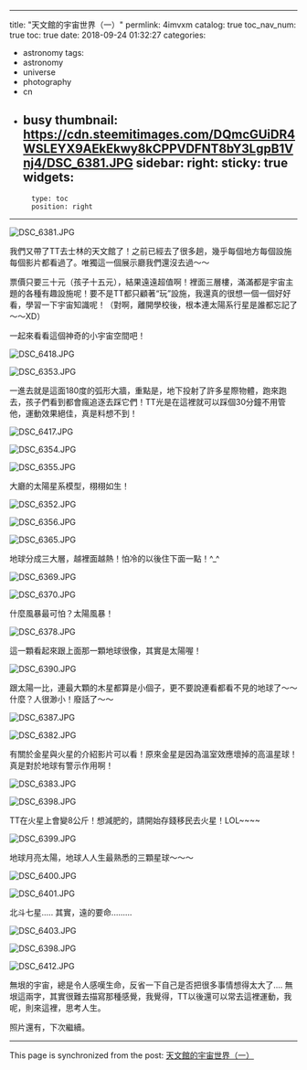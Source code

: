 
---
title: "天文館的宇宙世界（一）"
permlink: 4imvxm
catalog: true
toc_nav_num: true
toc: true
date: 2018-09-24 01:32:27
categories:
- astronomy
tags:
- astronomy
- universe
- photography
- cn
- busy
thumbnail: https://cdn.steemitimages.com/DQmcGUiDR4WSLEYX9AEkEkwy8kCPPVDFNT8bY3LgpB1Vnj4/DSC_6381.JPG
sidebar:
    right:
        sticky: true
widgets:
    -
        type: toc
        position: right
---


![DSC_6381.JPG](https://cdn.steemitimages.com/DQmcGUiDR4WSLEYX9AEkEkwy8kCPPVDFNT8bY3LgpB1Vnj4/DSC_6381.JPG)

我們又帶了TT去士林的天文館了！之前已經去了很多趟，幾乎每個地方每個設施每個影片都看過了。唯獨這一個展示廳我們還沒去過～～

票價只要三十元（孩子十五元），結果遠遠超值啊！裡面三層樓，滿滿都是宇宙主題的各種有趣設施呢！要不是TT都只顧著“玩”設施，我還真的很想一個一個好好看，學習一下宇宙知識呢！（對啊，離開學校後，根本連太陽系行星是誰都忘記了～～XD）

一起來看看這個神奇的小宇宙空間吧！

![DSC_6418.JPG](https://cdn.steemitimages.com/DQmWsCitz2iNY7RdbxZxzTXLyAXYLKpyg3wg7Re3tcNG5iC/DSC_6418.JPG)

![DSC_6353.JPG](https://cdn.steemitimages.com/DQmZwYKYCy3VqXqchfdM9icfeD6WvTrezDDnzD4GtYEPfmU/DSC_6353.JPG)

一進去就是這面180度的弧形大牆，重點是，地下投射了許多星際物體，跑來跑去，孩子們看到都會瘋追逐去踩它們！TT光是在這裡就可以踩個30分鐘不用管他，運動效果絕佳，真是料想不到！

![DSC_6417.JPG](https://cdn.steemitimages.com/DQmQwzKQiiufdep2z8G4zLNCbEzdSEVB3LUUq3jawiwsJDj/DSC_6417.JPG)

![DSC_6354.JPG](https://cdn.steemitimages.com/DQmZp9bcyAyv3hdbdVxPyRqA9hTgCW6SbnpgPruxu9KcH2Q/DSC_6354.JPG)

![DSC_6355.JPG](https://cdn.steemitimages.com/DQmXLssRdyqZU56X2Pospw6jFPavMFbN663orYvZpERLQjD/DSC_6355.JPG)

大廳的太陽星系模型，栩栩如生！

![DSC_6352.JPG](https://cdn.steemitimages.com/DQmbNGZ51r9vWv9kE77RN6mv5A6SxseXg7NkrUijgBBy79E/DSC_6352.JPG)

![DSC_6356.JPG](https://cdn.steemitimages.com/DQmZ1YEBc4ReguThNVxAaW3UB4jVpJYHAB21QpYXPXxYRpi/DSC_6356.JPG)

![DSC_6365.JPG](https://cdn.steemitimages.com/DQmZkutiibDBpUvWqGNQfcYzZSeFvcCnPeVrCRWMW6kgMRj/DSC_6365.JPG)

地球分成三大層，越裡面越熱！怕冷的以後住下面一點！^_^

![DSC_6369.JPG](https://cdn.steemitimages.com/DQmR5MWtBAJZuEQdcf21AEfjgeD3QaZFMBzTR6u9DK7xBr9/DSC_6369.JPG)

![DSC_6370.JPG](https://cdn.steemitimages.com/DQmVidChYHfvw4WnwwfFS2qbPgDwAPUitALD4CGA4B2iiks/DSC_6370.JPG)

什麼風暴最可怕？太陽風暴！

![DSC_6378.JPG](https://cdn.steemitimages.com/DQmS3Z7bvMkxrYLKE1xNQvtegBYBczpuASBS4j1mmPpRzpZ/DSC_6378.JPG)

這一顆看起來跟上面那一顆地球很像，其實是太陽喔！

![DSC_6390.JPG](https://cdn.steemitimages.com/DQmQpHvQrdAwguxnVnUQqssaTJpX2NaCGneU7WXhg2fbZmk/DSC_6390.JPG)

跟太陽一比，連最大顆的木星都算是小個子，更不要說連看都看不見的地球了～～ 什麼？人很渺小！廢話了～～

![DSC_6387.JPG](https://cdn.steemitimages.com/DQmeeveKiSu9YhZK2AyCzEXETMYavMbcYDfsMs8JtYynFF8/DSC_6387.JPG)

![DSC_6382.JPG](https://cdn.steemitimages.com/DQmT3YAvU9CseEcTDh4Rd3J4Y2axJT2CHkSbgh3VbUQjv4f/DSC_6382.JPG)

有關於金星與火星的介紹影片可以看！原來金星是因為溫室效應壞掉的高溫星球！真是對於地球有警示作用啊！

![DSC_6383.JPG](https://cdn.steemitimages.com/DQmbwenuJdRswLn69QZTdppmUYC7eUt7FBjBFpCDoec9BAK/DSC_6383.JPG)

![DSC_6398.JPG](https://cdn.steemitimages.com/DQmPEPEeogK8zeU2fjWPh3fVLH2HCRqgtxsf9pZ4Ujs4Uv5/DSC_6398.JPG)

TT在火星上會變8公斤！想減肥的，請開始存錢移民去火星！LOL~~~~

![DSC_6399.JPG](https://cdn.steemitimages.com/DQmfFX9rMKKpMumUDggD4HqZKH8fN9AfyFtbQtUxULZgo24/DSC_6399.JPG)

地球月亮太陽，地球人人生最熟悉的三顆星球～～～

![DSC_6400.JPG](https://cdn.steemitimages.com/DQmRiqC9qaVxSmgohSoBK1iKNxvqa2T6aQ6BC7BSLstgH33/DSC_6400.JPG)

![DSC_6401.JPG](https://cdn.steemitimages.com/DQmTQuKWrwu5DCGUJuAri5NcAEQMdymnX1Fpb37xp34hxEk/DSC_6401.JPG)

北斗七星..... 其實，遠的要命.........

![DSC_6403.JPG](https://cdn.steemitimages.com/DQmbKi5aQeBKqucTmhzGMboFFjsgmQ77pmUKQYAMw3352hm/DSC_6403.JPG)

![DSC_6398.JPG](https://cdn.steemitimages.com/DQmPEPEeogK8zeU2fjWPh3fVLH2HCRqgtxsf9pZ4Ujs4Uv5/DSC_6398.JPG)

![DSC_6412.JPG](https://cdn.steemitimages.com/DQmTqxSQLqCc3952bH3MsmLVcKE6KoD7yEAiY93FwZdVA2o/DSC_6412.JPG)

無垠的宇宙，總是令人感嘆生命，反省一下自己是否把很多事情想得太大了.... 無垠這兩字，其實很難去描寫那種感覺，我覺得，TT以後還可以常去這裡運動，我呢，則來這裡，思考人生。

照片還有，下次繼續。

- - -

This page is synchronized from the post: [天文館的宇宙世界（一）](https://steemit.com/@deanliu/4imvxm)
